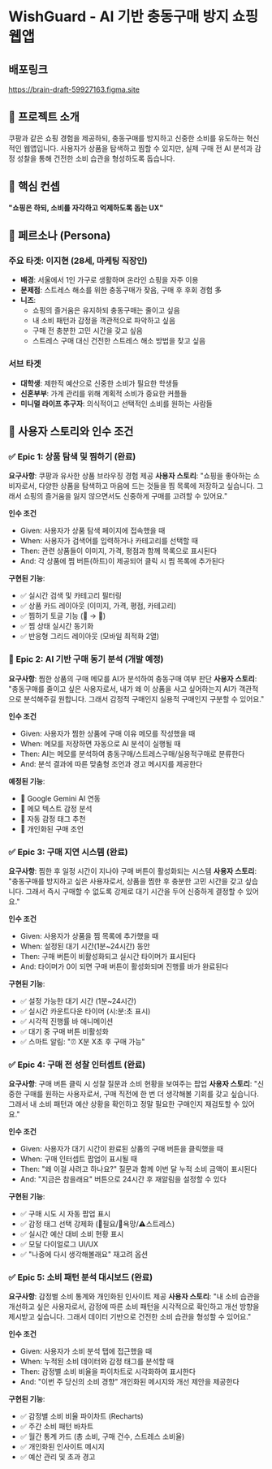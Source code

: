# WishGuard - AI 기반 충동구매 방지 쇼핑 웹앱

## 배포링크
https://brain-draft-59927163.figma.site

## 🛒 프로젝트 소개
쿠팡과 같은 쇼핑 경험을 제공하되, 충동구매를 방지하고 신중한 소비를 유도하는 혁신적인 웹앱입니다. 사용자가 상품을 탐색하고 찜할 수 있지만, 실제 구매 전 AI 분석과 감정 성찰을 통해 건전한 소비 습관을 형성하도록 돕습니다.

## 🎯 핵심 컨셉
**"쇼핑은 하되, 소비를 자각하고 억제하도록 돕는 UX"**

## 🎯 페르소나 (Persona)

### 주요 타겟: 이지현 (28세, 마케팅 직장인)
- **배경**: 서울에서 1인 가구로 생활하며 온라인 쇼핑을 자주 이용
- **문제점**: 스트레스 해소를 위한 충동구매가 잦음, 구매 후 후회 경험 多
- **니즈**:
  - 쇼핑의 즐거움은 유지하되 충동구매는 줄이고 싶음
  - 내 소비 패턴과 감정을 객관적으로 파악하고 싶음
  - 구매 전 충분한 고민 시간을 갖고 싶음
  - 스트레스 구매 대신 건전한 스트레스 해소 방법을 찾고 싶음

### 서브 타겟
- **대학생**: 제한적 예산으로 신중한 소비가 필요한 학생들
- **신혼부부**: 가계 관리를 위해 계획적 소비가 중요한 커플들
- **미니멀 라이프 추구자**: 의식적이고 선택적인 소비를 원하는 사람들

## 📌 사용자 스토리와 인수 조건

### ✅ Epic 1: 상품 탐색 및 찜하기 (완료)
**요구사항**: 쿠팡과 유사한 상품 브라우징 경험 제공
**사용자 스토리**: "쇼핑을 좋아하는 소비자로서, 다양한 상품을 탐색하고 마음에 드는 것들을 찜 목록에 저장하고 싶습니다. 그래서 쇼핑의 즐거움을 잃지 않으면서도 신중하게 구매를 고려할 수 있어요."

**인수 조건**
- Given: 사용자가 상품 탐색 페이지에 접속했을 때
- When: 사용자가 검색어를 입력하거나 카테고리를 선택할 때
- Then: 관련 상품들이 이미지, 가격, 평점과 함께 목록으로 표시된다
- And: 각 상품에 찜 버튼(하트)이 제공되어 클릭 시 찜 목록에 추가된다

**구현된 기능**:
- ✅ 실시간 검색 및 카테고리 필터링
- ✅ 상품 카드 레이아웃 (이미지, 가격, 평점, 카테고리)
- ✅ 찜하기 토글 기능 (🤍 → 💚)
- ✅ 찜 상태 실시간 동기화
- ✅ 반응형 그리드 레이아웃 (모바일 최적화 2열)

### 🚧 Epic 2: AI 기반 구매 동기 분석 (개발 예정)
**요구사항**: 찜한 상품의 구매 메모를 AI가 분석하여 충동구매 여부 판단
**사용자 스토리**: "충동구매를 줄이고 싶은 사용자로서, 내가 왜 이 상품을 사고 싶어하는지 AI가 객관적으로 분석해주길 원합니다. 그래서 감정적 구매인지 실용적 구매인지 구분할 수 있어요."

**인수 조건**
- Given: 사용자가 찜한 상품에 구매 이유 메모를 작성했을 때
- When: 메모를 저장하면 자동으로 AI 분석이 실행될 때
- Then: AI는 메모를 분석하여 충동구매/스트레스구매/실용적구매로 분류한다
- And: 분석 결과에 따른 맞춤형 조언과 경고 메시지를 제공한다

**예정된 기능**:
- 🔄 Google Gemini AI 연동
- 🔄 메모 텍스트 감정 분석
- 🔄 자동 감정 태그 추천
- 🔄 개인화된 구매 조언

### ✅ Epic 3: 구매 지연 시스템 (완료)
**요구사항**: 찜한 후 일정 시간이 지나야 구매 버튼이 활성화되는 시스템
**사용자 스토리**: "충동구매를 방지하고 싶은 사용자로서, 상품을 찜한 후 충분한 고민 시간을 갖고 싶습니다. 그래서 즉시 구매할 수 없도록 강제로 대기 시간을 두어 신중하게 결정할 수 있어요."

**인수 조건**
- Given: 사용자가 상품을 찜 목록에 추가했을 때
- When: 설정된 대기 시간(1분~24시간) 동안
- Then: 구매 버튼이 비활성화되고 실시간 타이머가 표시된다
- And: 타이머가 0이 되면 구매 버튼이 활성화되며 진행률 바가 완료된다

**구현된 기능**:
- ✅ 설정 가능한 대기 시간 (1분~24시간)
- ✅ 실시간 카운트다운 타이머 (시:분:초 표시)
- ✅ 시각적 진행률 바 애니메이션
- ✅ 대기 중 구매 버튼 비활성화
- ✅ 스마트 알림: "⏰ X분 X초 후 구매 가능"

### ✅ Epic 4: 구매 전 성찰 인터셉트 (완료)
**요구사항**: 구매 버튼 클릭 시 성찰 질문과 소비 현황을 보여주는 팝업
**사용자 스토리**: "신중한 구매를 원하는 사용자로서, 구매 직전에 한 번 더 생각해볼 기회를 갖고 싶습니다. 그래서 내 소비 패턴과 예산 상황을 확인하고 정말 필요한 구매인지 재검토할 수 있어요."

**인수 조건**
- Given: 사용자가 대기 시간이 완료된 상품의 구매 버튼을 클릭했을 때
- When: 구매 인터셉트 팝업이 표시될 때
- Then: "왜 이걸 사려고 하나요?" 질문과 함께 이번 달 누적 소비 금액이 표시된다
- And: "지금은 참을래요" 버튼으로 24시간 후 재알림을 설정할 수 있다

**구현된 기능**:
- ✅ 구매 시도 시 자동 팝업 표시
- ✅ 감정 태그 선택 강제화 (🧠필요/🤍욕망/⚠️스트레스)
- ✅ 실시간 예산 대비 소비 현황 표시
- ✅ 모달 다이얼로그 UI/UX
- ✅ "나중에 다시 생각해볼래요" 재고려 옵션

### ✅ Epic 5: 소비 패턴 분석 대시보드 (완료)
**요구사항**: 감정별 소비 통계와 개인화된 인사이트 제공
**사용자 스토리**: "내 소비 습관을 개선하고 싶은 사용자로서, 감정에 따른 소비 패턴을 시각적으로 확인하고 개선 방향을 제시받고 싶습니다. 그래서 데이터 기반으로 건전한 소비 습관을 형성할 수 있어요."

**인수 조건**
- Given: 사용자가 소비 분석 탭에 접근했을 때
- When: 누적된 소비 데이터와 감정 태그를 분석할 때
- Then: 감정별 소비 비율을 파이차트로 시각화하여 표시한다
- And: "이번 주 당신의 소비 경향" 개인화된 메시지와 개선 제안을 제공한다

**구현된 기능**:
- ✅ 감정별 소비 비율 파이차트 (Recharts)
- ✅ 주간 소비 패턴 바차트
- ✅ 월간 통계 카드 (총 소비, 구매 건수, 스트레스 소비율)
- ✅ 개인화된 인사이트 메시지
- ✅ 예산 관리 및 초과 경고
